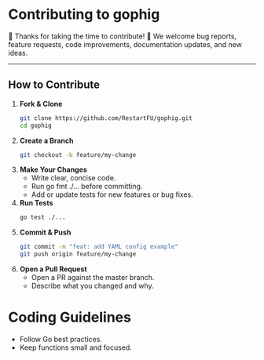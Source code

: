 # Contributing to gophig

🎉 Thanks for taking the time to contribute! 🎉
We welcome bug reports, feature requests, code improvements, documentation updates, and new ideas.

---

## How to Contribute

1. **Fork & Clone**
   ```bash
   git clone https://github.com/RestartFU/gophig.git
   cd gophig
   ```
2. **Create a Branch**
   ```bash
   git checkout -b feature/my-change
   ```
3. **Make Your Changes**
   - Write clear, concise code.
   - Run go fmt ./... before committing.
   - Add or update tests for new features or bug fixes.
4. **Run Tests**
   ```bash
   go test ./...
   ```
5. **Commit & Push**
   ```bash
   git commit -m "feat: add YAML config example"
   git push origin feature/my-change
   ```
6. **Open a Pull Request**
   - Open a PR against the master branch.
   - Describe what you changed and why.

# Coding Guidelines
   - Follow Go best practices.
   - Keep functions small and focused.
